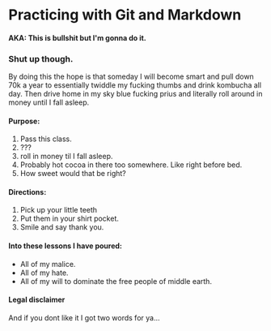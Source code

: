 # Practicing with Git and Markdown
#### AKA: This is bullshit but I'm gonna do it.

### **Shut up though.**
By doing this  the hope is that someday I will become smart and pull down 70k a year to essentially twiddle my fucking thumbs and drink kombucha all day. Then drive home in my sky blue fucking prius and literally roll around in money until I fall asleep.

#### Purpose:
1. Pass this class.
2. ???
3. roll in money til I fall asleep.
4. Probably hot cocoa in there too somewhere. Like right before bed.
5. How sweet would that be right?

#### Directions:
1. Pick up your little teeth
2. Put them in your shirt pocket.
3. Smile and say thank you.

#### Into these lessons I have poured:
* All of my malice.
* All of my hate.
* All of my will to dominate the free people of middle earth.

#### Legal disclaimer
And if you dont like it I got two words for ya...